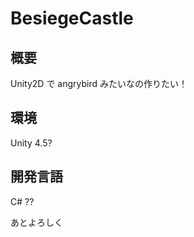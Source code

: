 BesiegeCastle
===================

## 概要

Unity2D で angrybird みたいなの作りたい！

## 環境

Unity 4.5?

## 開発言語

C# ??

あとよろしく